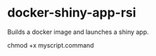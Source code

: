 # docker-shiny-app-rsi

Builds a docker image and launches a shiny app. 



chmod +x myscript.command
